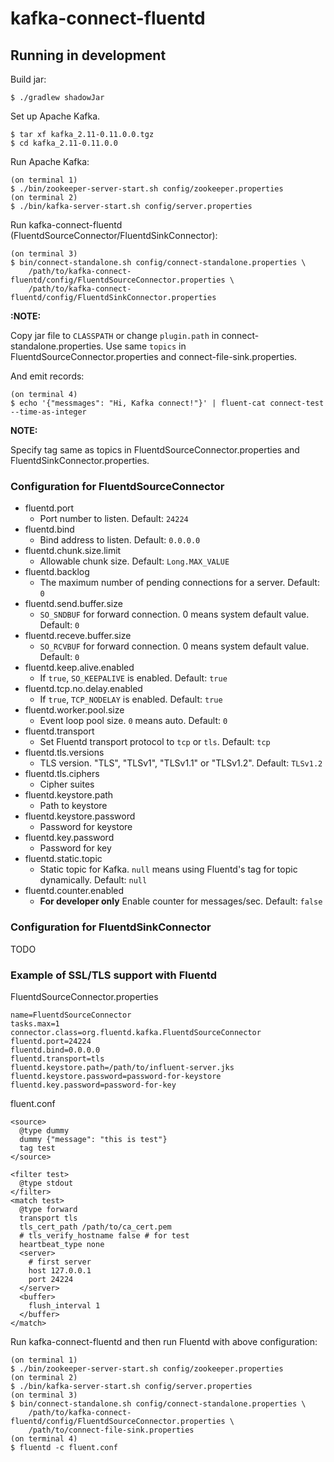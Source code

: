 # kafka-connect-fluentd

## Running in development

Build jar:

```
$ ./gradlew shadowJar
```

Set up Apache Kafka.

```
$ tar xf kafka_2.11-0.11.0.0.tgz
$ cd kafka_2.11-0.11.0.0
```

Run Apache Kafka:

```
(on terminal 1)
$ ./bin/zookeeper-server-start.sh config/zookeeper.properties 
(on terminal 2)
$ ./bin/kafka-server-start.sh config/server.properties
```

Run kafka-connect-fluentd (FluentdSourceConnector/FluentdSinkConnector):

```
(on terminal 3)
$ bin/connect-standalone.sh config/connect-standalone.properties \
    /path/to/kafka-connect-fluentd/config/FluentdSourceConnector.properties \
    /path/to/kafka-connect-fluentd/config/FluentdSinkConnector.properties
```

**:NOTE:**

Copy jar file to `CLASSPATH` or change `plugin.path` in connect-standalone.properties.
Use same `topics` in FluentdSourceConnector.properties and connect-file-sink.properties.

And emit records:

```
(on terminal 4)
$ echo '{"messmages": "Hi, Kafka connect!"}' | fluent-cat connect-test --time-as-integer
```

**NOTE:**

Specify tag same as topics in FluentdSourceConnector.properties and FluentdSinkConnector.properties.

### Configuration for FluentdSourceConnector

* fluentd.port
  * Port number to listen. Default: `24224`
* fluentd.bind
  * Bind address to listen. Default: `0.0.0.0`
* fluentd.chunk.size.limit
  * Allowable chunk size. Default: `Long.MAX_VALUE`
* fluentd.backlog
  * The maximum number of pending connections for a server. Default: `0`
* fluentd.send.buffer.size
  * `SO_SNDBUF` for forward connection. 0 means system default value. Default: `0`
* fluentd.receve.buffer.size
  * `SO_RCVBUF` for forward connection. 0 means system default value. Default: `0`
* fluentd.keep.alive.enabled
  * If `true`, `SO_KEEPALIVE` is enabled. Default: `true`
* fluentd.tcp.no.delay.enabled
  * If `true`, `TCP_NODELAY` is enabled. Default: `true`
* fluentd.worker.pool.size
  * Event loop pool size. `0` means auto. Default: `0`
* fluentd.transport
  * Set Fluentd transport protocol to `tcp` or `tls`. Default: `tcp`
* fluentd.tls.versions
  * TLS version. "TLS", "TLSv1", "TLSv1.1" or "TLSv1.2". Default: `TLSv1.2`
* fluentd.tls.ciphers
  * Cipher suites
* fluentd.keystore.path
  * Path to keystore
* fluentd.keystore.password
  * Password for keystore
* fluentd.key.password
  * Password for key
* fluentd.static.topic
  * Static topic for Kafka. `null` means using Fluentd's tag for topic dynamically. Default: `null`
* fluentd.counter.enabled
  * **For developer only** Enable counter for messages/sec. Default: `false`

### Configuration for FluentdSinkConnector

TODO

### Example of SSL/TLS support with Fluentd

FluentdSourceConnector.properties

```
name=FluentdSourceConnector
tasks.max=1
connector.class=org.fluentd.kafka.FluentdSourceConnector
fluentd.port=24224
fluentd.bind=0.0.0.0
fluentd.transport=tls
fluentd.keystore.path=/path/to/influent-server.jks
fluentd.keystore.password=password-for-keystore
fluentd.key.password=password-for-key
```

fluent.conf

```aconf
<source>
  @type dummy
  dummy {"message": "this is test"}
  tag test
</source>

<filter test>
  @type stdout
</filter>
<match test>
  @type forward
  transport tls
  tls_cert_path /path/to/ca_cert.pem
  # tls_verify_hostname false # for test
  heartbeat_type none
  <server>
    # first server
    host 127.0.0.1
    port 24224
  </server>
  <buffer>
    flush_interval 1
  </buffer>
</match>
```

Run kafka-connect-fluentd and then run Fluentd with above configuration:

```text
(on terminal 1)
$ ./bin/zookeeper-server-start.sh config/zookeeper.properties
(on terminal 2)
$ ./bin/kafka-server-start.sh config/server.properties
(on terminal 3)
$ bin/connect-standalone.sh config/connect-standalone.properties \
    /path/to/kafka-connect-fluentd/config/FluentdSourceConnector.properties \
    /path/to/connect-file-sink.properties
(on terminal 4)
$ fluentd -c fluent.conf
```

